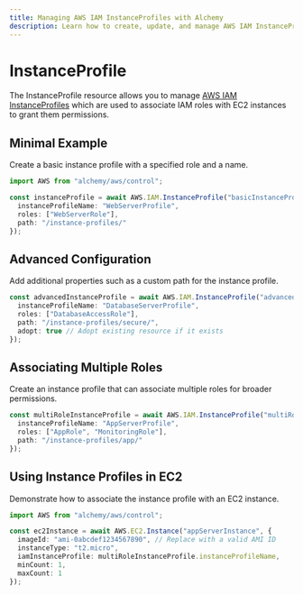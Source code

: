 ```yaml
---
title: Managing AWS IAM InstanceProfiles with Alchemy
description: Learn how to create, update, and manage AWS IAM InstanceProfiles using Alchemy Cloud Control.
---
```


# InstanceProfile

The InstanceProfile resource allows you to manage [AWS IAM InstanceProfiles](https://docs.aws.amazon.com/iam/latest/userguide/) which are used to associate IAM roles with EC2 instances to grant them permissions.

## Minimal Example

Create a basic instance profile with a specified role and a name.

```ts
import AWS from "alchemy/aws/control";

const instanceProfile = await AWS.IAM.InstanceProfile("basicInstanceProfile", {
  instanceProfileName: "WebServerProfile",
  roles: ["WebServerRole"],
  path: "/instance-profiles/"
});
```

## Advanced Configuration

Add additional properties such as a custom path for the instance profile.

```ts
const advancedInstanceProfile = await AWS.IAM.InstanceProfile("advancedInstanceProfile", {
  instanceProfileName: "DatabaseServerProfile",
  roles: ["DatabaseAccessRole"],
  path: "/instance-profiles/secure/",
  adopt: true // Adopt existing resource if it exists
});
```

## Associating Multiple Roles

Create an instance profile that can associate multiple roles for broader permissions.

```ts
const multiRoleInstanceProfile = await AWS.IAM.InstanceProfile("multiRoleInstanceProfile", {
  instanceProfileName: "AppServerProfile",
  roles: ["AppRole", "MonitoringRole"],
  path: "/instance-profiles/app/"
});
```

## Using Instance Profiles in EC2

Demonstrate how to associate the instance profile with an EC2 instance.

```ts
import AWS from "alchemy/aws/control";

const ec2Instance = await AWS.EC2.Instance("appServerInstance", {
  imageId: "ami-0abcdef1234567890", // Replace with a valid AMI ID
  instanceType: "t2.micro",
  iamInstanceProfile: multiRoleInstanceProfile.instanceProfileName,
  minCount: 1,
  maxCount: 1
});
```